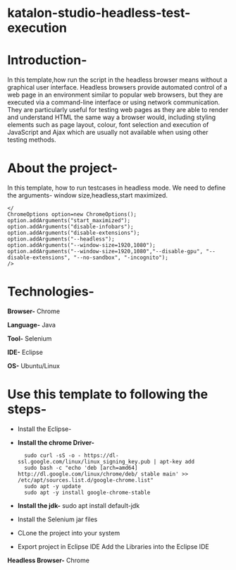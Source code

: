 # katalon-studio-headless-test-execution

# **Introduction-**

In this template,how run the script in the headless browser means without a graphical user interface.
Headless browsers provide automated control of a web page in an environment similar to popular web browsers, but they are executed via a command-line interface or using network communication. They are particularly useful for testing web pages as they are able to render and understand HTML the same way a browser would, including styling elements such as page layout, colour, font selection and execution of JavaScript and Ajax which are usually not available when using other testing methods.

# **About the project-**

In this template, how to run testcases in headless mode. We need to define the arguments- window size,headless,start maximized.
    
    
    </
    ChromeOptions option=new ChromeOptions();
	option.addArguments("start_maximized");
    option.addArguments("disable-infobars");
    option.addArguments("disable-extensions");
    option.addArguments("--headless");
    option.addArguments("--window-size=1920,1080");
    option.addArguments("--window-size=1920,1080","--disable-gpu", "--disable-extensions", "--no-sandbox", "-incognito");
    />

# **Technologies-**

**Browser-** Chrome

**Language-** Java

**Tool-** Selenium

**IDE-** Eclipse

**OS-** Ubuntu/Linux

# **Use this template to following the steps-**
- Install the Eclipse-
- **Install the chrome Driver-**

        sudo curl -sS -o - https://dl-ssl.google.com/linux/linux_signing_key.pub | apt-key add 
        sudo bash -c "echo 'deb [arch=amd64] http://dl.google.com/linux/chrome/deb/ stable main' >> /etc/apt/sources.list.d/google-chrome.list" 
        sudo apt -y update 
        sudo apt -y install google-chrome-stable 
   
    
- **Install the jdk-**
  sudo apt install default-jdk 
- Install  the Selenium jar files
- CLone the project into your system
- Export project in Eclipse IDE
  Add the Libraries into the Eclipse IDE

 **Headless Browser-** Chrome


